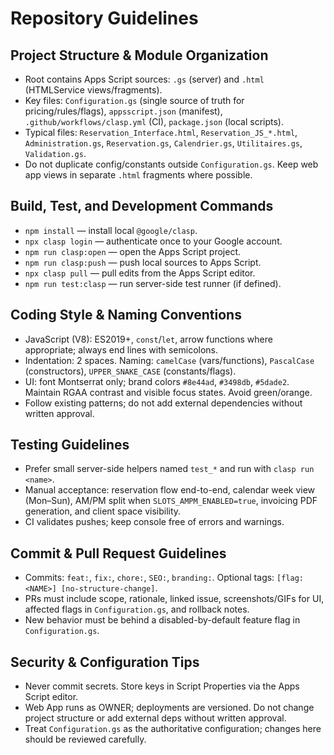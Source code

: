 # Repository Guidelines

## Project Structure & Module Organization
- Root contains Apps Script sources: `.gs` (server) and `.html` (HTMLService views/fragments).
- Key files: `Configuration.gs` (single source of truth for pricing/rules/flags), `appsscript.json` (manifest), `.github/workflows/clasp.yml` (CI), `package.json` (local scripts).
- Typical files: `Reservation_Interface.html`, `Reservation_JS_*.html`, `Administration.gs`, `Reservation.gs`, `Calendrier.gs`, `Utilitaires.gs`, `Validation.gs`.
- Do not duplicate config/constants outside `Configuration.gs`. Keep web app views in separate `.html` fragments where possible.

## Build, Test, and Development Commands
- `npm install` — install local `@google/clasp`.
- `npx clasp login` — authenticate once to your Google account.
- `npm run clasp:open` — open the Apps Script project.
- `npm run clasp:push` — push local sources to Apps Script.
- `npx clasp pull` — pull edits from the Apps Script editor.
- `npm run test:clasp` — run server-side test runner (if defined).

## Coding Style & Naming Conventions
- JavaScript (V8): ES2019+, `const`/`let`, arrow functions where appropriate; always end lines with semicolons.
- Indentation: 2 spaces. Naming: `camelCase` (vars/functions), `PascalCase` (constructors), `UPPER_SNAKE_CASE` (constants/flags).
- UI: font Montserrat only; brand colors `#8e44ad`, `#3498db`, `#5dade2`. Maintain RGAA contrast and visible focus states. Avoid green/orange.
- Follow existing patterns; do not add external dependencies without written approval.

## Testing Guidelines
- Prefer small server-side helpers named `test_*` and run with `clasp run <name>`.
- Manual acceptance: reservation flow end-to-end, calendar week view (Mon–Sun), AM/PM split when `SLOTS_AMPM_ENABLED=true`, invoicing PDF generation, and client space visibility.
- CI validates pushes; keep console free of errors and warnings.

## Commit & Pull Request Guidelines
- Commits: `feat:`, `fix:`, `chore:`, `SEO:`, `branding:`. Optional tags: `[flag:<NAME>] [no-structure-change]`.
- PRs must include scope, rationale, linked issue, screenshots/GIFs for UI, affected flags in `Configuration.gs`, and rollback notes.
- New behavior must be behind a disabled-by-default feature flag in `Configuration.gs`.

## Security & Configuration Tips
- Never commit secrets. Store keys in Script Properties via the Apps Script editor.
- Web App runs as OWNER; deployments are versioned. Do not change project structure or add external deps without written approval.
- Treat `Configuration.gs` as the authoritative configuration; changes here should be reviewed carefully.

